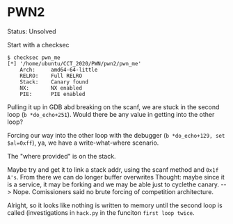 # PWN2
Status: Unsolved

Start with a checksec
```
$ checksec pwn_me
[*] '/home/ubuntu/CCT_2020/PWN/pwn2/pwn_me'
    Arch:     amd64-64-little
    RELRO:    Full RELRO
    Stack:    Canary found
    NX:       NX enabled
    PIE:      PIE enabled
```

Pulling it up in GDB abd breaking on the scanf, we are stuck in the second loop (`b *do_echo+251`). Would there be any value in getting into the other loop?

Forcing our way into the other loop with the debugger (`b *do_echo+129, set $al=0xff`), ya, we have a write-what-where scenario. 

The "where provided" is on the stack.

Maybe try and get it to link a stack addr, using the scanf method and `0x1f A's`.
From there we can do longer buffer overwrites 
Thought: maybe since it is a service, it may be forking and we may be able just to cyclethe canary. --> Nope. Comissioners said no brute forcing of competition architecture.

Alright, so it looks like nothing is written to memory until the second loop is called (investigations in `hack.py` in the funciton `first loop twice`.


